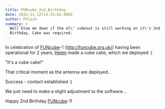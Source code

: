 ```yaml
---
title: FUNcube_2nd_Birthday
date: 2015-11-22T14:55:02.000Z
author: Phlash
summary: >
  Well blow me down if the ol\' cubesat is still working on it\'s 2nd
  Birthday. Cake was required.
---
```

In celebration of [FUNcube](FUNcube "wikilink")-1
(http://funcube.org.uk/) having been operational for 2 years,
[Helen](Helen "wikilink") made a cube cake, which we deployed :)

\"It\'s a cube cake!\"

That critical moment as the antenna are deployed..

Success - contact established :)

We just need to make a slight adjustment to the software\...

Happy 2nd Birthday [FUNcube](FUNcube "wikilink")-1!
